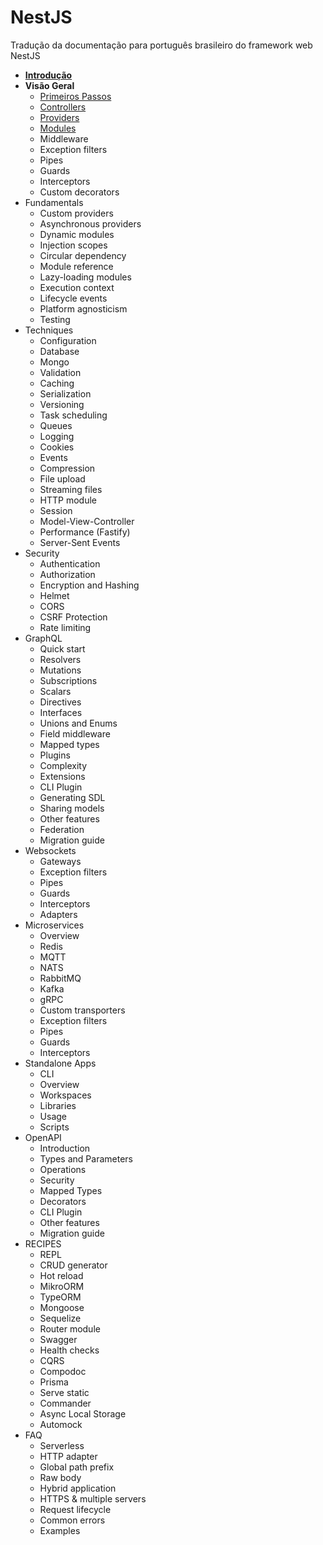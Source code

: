 # NestJS 

Tradução da documentação para português brasileiro do framework web NestJS

+ **[Introdução](/introduction.md)**
+ **Visão Geral**
  + [Primeiros Passos](/overview/first-steps.md)
  + [Controllers](/overview/controllers.md)
  + [Providers](/overview/providers.md)
  + [Modules](/overview/modules.md)
  + Middleware
  + Exception filters
  + Pipes
  + Guards
  + Interceptors
  + Custom decorators
+ Fundamentals
  + Custom providers
  + Asynchronous providers
  + Dynamic modules
  + Injection scopes
  + Circular dependency
  + Module reference
  + Lazy-loading modules
  + Execution context
  + Lifecycle events
  + Platform agnosticism
  + Testing
+ Techniques
  + Configuration
  + Database
  + Mongo
  + Validation
  + Caching
  + Serialization
  + Versioning
  + Task scheduling
  + Queues
  + Logging
  + Cookies
  + Events
  + Compression
  + File upload
  + Streaming files
  + HTTP module
  + Session
  + Model-View-Controller
  + Performance (Fastify)
  + Server-Sent Events
+ Security
  + Authentication
  + Authorization
  + Encryption and Hashing
  + Helmet
  + CORS
  + CSRF Protection
  + Rate limiting
+ GraphQL
  + Quick start
  + Resolvers
  + Mutations
  + Subscriptions
  + Scalars
  + Directives
  + Interfaces
  + Unions and Enums
  + Field middleware
  + Mapped types
  + Plugins
  + Complexity
  + Extensions
  + CLI Plugin
  + Generating SDL
  + Sharing models
  + Other features
  + Federation
  + Migration guide
+ Websockets
  + Gateways
  + Exception filters
  + Pipes
  + Guards
  + Interceptors
  + Adapters
+ Microservices
  + Overview
  + Redis
  + MQTT
  + NATS
  + RabbitMQ
  + Kafka
  + gRPC
  + Custom transporters
  + Exception filters
  + Pipes
  + Guards
  + Interceptors
+ Standalone Apps
  + CLI
  + Overview
  + Workspaces
  + Libraries
  + Usage
  + Scripts
+ OpenAPI
  + Introduction
  + Types and Parameters
  + Operations
  + Security
  + Mapped Types
  + Decorators
  + CLI Plugin
  + Other features
  + Migration guide
+ RECIPES
  + REPL
  + CRUD generator
  + Hot reload
  + MikroORM
  + TypeORM
  + Mongoose
  + Sequelize
  + Router module
  + Swagger
  + Health checks
  + CQRS
  + Compodoc
  + Prisma
  + Serve static
  + Commander
  + Async Local Storage
  + Automock
+ FAQ
  + Serverless
  + HTTP adapter
  + Global path prefix
  + Raw body
  + Hybrid application
  + HTTPS & multiple servers
  + Request lifecycle
  + Common errors
  + Examples
